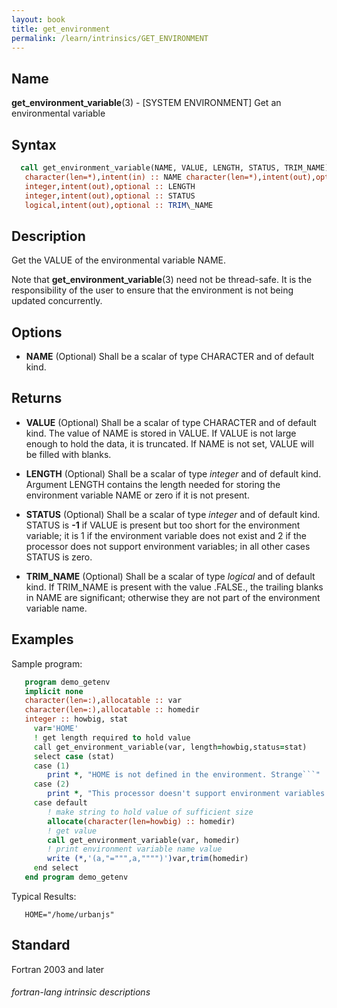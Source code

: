 ```yaml
---
layout: book
title: get_environment
permalink: /learn/intrinsics/GET_ENVIRONMENT
---
```

## __Name__

__get\_environment\_variable__(3) - \[SYSTEM ENVIRONMENT\] Get an environmental variable

## __Syntax__
```fortran
  call get_environment_variable(NAME, VALUE, LENGTH, STATUS, TRIM_NAME)
   character(len=*),intent(in) :: NAME character(len=*),intent(out),optional :: VALUE
   integer,intent(out),optional :: LENGTH
   integer,intent(out),optional :: STATUS
   logical,intent(out),optional :: TRIM\_NAME
```
## __Description__

Get the VALUE of the environmental variable NAME.

Note that __get\_environment\_variable__(3) need not be thread-safe. It
is the responsibility of the user to ensure that the environment is not
being updated concurrently.

## __Options__

  - __NAME__
    (Optional) Shall be a scalar of type CHARACTER and of default kind.

## __Returns__

  - __VALUE__
    (Optional) Shall be a scalar of type CHARACTER and of default kind.
    The value of NAME is stored in VALUE. If VALUE is not large enough
    to hold the data, it is truncated. If NAME is not set, VALUE will be
    filled with blanks.

  - __LENGTH__
    (Optional) Shall be a scalar of type _integer_ and of default kind.
    Argument LENGTH contains the length needed for storing the
    environment variable NAME or zero if it is not present.

  - __STATUS__
    (Optional) Shall be a scalar of type _integer_ and of default kind.
    STATUS is __-1__ if VALUE is present but too short for the
    environment variable; it is 1 if the environment variable does not
    exist and 2 if the processor does not support environment variables;
    in all other cases STATUS is zero.

  - __TRIM\_NAME__
    (Optional) Shall be a scalar of type _logical_ and of default kind. If
    TRIM\_NAME is present with the value .FALSE., the trailing blanks in
    NAME are significant; otherwise they are not part of the environment
    variable name.

## __Examples__

Sample program:

````fortran
   program demo_getenv
   implicit none
   character(len=:),allocatable :: var
   character(len=:),allocatable :: homedir
   integer :: howbig, stat
     var='HOME'
     ! get length required to hold value
     call get_environment_variable(var, length=howbig,status=stat)
     select case (stat)
     case (1)
        print *, "HOME is not defined in the environment. Strange```"
     case (2)
        print *, "This processor doesn't support environment variables. Boooh!"
     case default
        ! make string to hold value of sufficient size
        allocate(character(len=howbig) :: homedir)
        ! get value
        call get_environment_variable(var, homedir)
        ! print environment variable name value
        write (*,'(a,"=""",a,"""")')var,trim(homedir)
     end select
   end program demo_getenv
````

Typical Results:

```
   HOME="/home/urbanjs"
```

## __Standard__

Fortran 2003 and later

###### fortran-lang intrinsic descriptions
